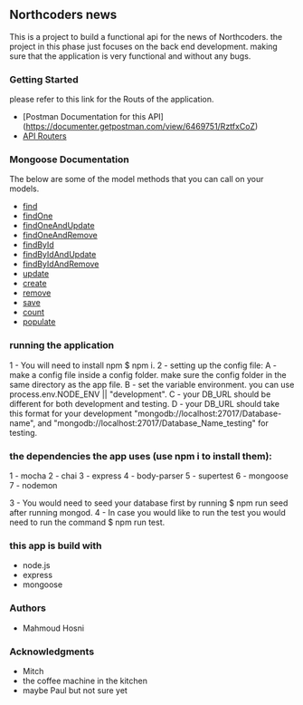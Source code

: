 ## Northcoders news

This is a project to build a functional api for the news of Northcoders. the project in this phase just focuses on the back end development. making sure that the application is very functional and without any bugs.

### Getting Started

please refer to this link for the Routs of the application.
- [Postman Documentation for this API] (https://documenter.getpostman.com/view/6469751/RztfxCoZ)
- [API Routers](https://quiet-thicket-37970.herokuapp.com/)

### Mongoose Documentation

The below are some of the model methods that you can call on your models.

- [find](http://mongoosejs.com/docs/api.html#model_Model.find)
- [findOne](http://mongoosejs.com/docs/api.html#model_Model.findOne)
- [findOneAndUpdate](http://mongoosejs.com/docs/api.html#model_Model.findOneAndUpdate)
- [findOneAndRemove](http://mongoosejs.com/docs/api.html#model_Model.findOneAndRemove)
- [findById](http://mongoosejs.com/docs/api.html#model_Model.findById)
- [findByIdAndUpdate](http://mongoosejs.com/docs/api.html#model_Model.findByIdAndUpdate)
- [findByIdAndRemove](http://mongoosejs.com/docs/api.html#model_Model.findByIdAndRemove)
- [update](http://mongoosejs.com/docs/api.html#model_Model.update)
- [create](https://mongoosejs.com/docs/api.html#model_Model.create)
- [remove](http://mongoosejs.com/docs/api.html#model_Model-remove)
- [save](http://mongoosejs.com/docs/api.html#model_Model-save)
- [count](http://mongoosejs.com/docs/api.html#model_Model.count)
- [populate](https://mongoosejs.com/docs/api.html#model_Model.populate)

### running the application

1 - You will need to install npm $ npm i.
2 - setting up the config file:
A - make a config file inside a config folder. make sure the config folder in the same directory as the app file.
B - set the variable environment. you can use process.env.NODE_ENV || "development".
C - your DB_URL should be different for both development and testing.
D - your DB_URL should take this format for your development "mongodb://localhost:27017/Database-name", and "mongodb://localhost:27017/Database_Name_testing" for testing.

### the dependencies the app uses (use npm i to install them):

1 - mocha
2 - chai
3 - express
4 - body-parser
5 - supertest
6 - mongoose
7 - nodemon

3 - You would need to seed your database first by running $ npm run seed after running mongod.
4 - In case you would like to run the test you would need to run the command $ npm run test.

### this app is build with

- node.js
- express
- mongoose

### Authors

- Mahmoud Hosni

### Acknowledgments

- Mitch
- the coffee machine in the kitchen
- maybe Paul but not sure yet
